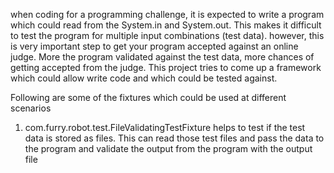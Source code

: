 when coding for a programming challenge, it is expected to write a program which could read from the System.in and System.out. 
This makes it difficult to test the program for multiple input combinations (test data). however, this is very important step to get your 
program accepted against an online judge. More the program validated against the test data, more chances of getting accepted from the judge. 
This project tries to come up a framework which could allow write code and which could be tested against.

Following are some of the fixtures which could be used at different scenarios
1. com.furry.robot.test.FileValidatingTestFixture helps to test if the test data is stored as files. This can read those test files and pass
the data to the program and validate the output from the program with the output file